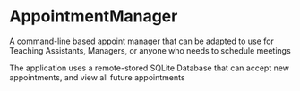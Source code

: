 # AppointmentManager

A command-line based appoint manager that can be adapted to use for Teaching Assistants, Managers, or anyone who needs to schedule meetings

The application uses a remote-stored SQLite Database that can accept new appointments, and view all future appointments
